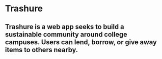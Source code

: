 # Trashure

## Trashure is a web app seeks to build a sustainable community around college campuses. Users can lend, borrow, or give away items to others nearby.

